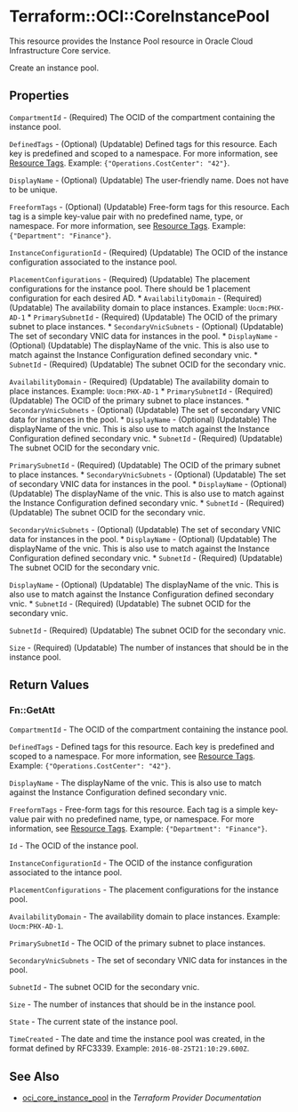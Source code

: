 # Terraform::OCI::CoreInstancePool

This resource provides the Instance Pool resource in Oracle Cloud Infrastructure Core service.

Create an instance pool.

## Properties

`CompartmentId` - (Required) The OCID of the compartment containing the instance pool.

`DefinedTags` - (Optional) (Updatable) Defined tags for this resource. Each key is predefined and scoped to a namespace. For more information, see [Resource Tags](https://docs.cloud.oracle.com/iaas/Content/General/Concepts/resourcetags.htm).  Example: `{"Operations.CostCenter": "42"}`.

`DisplayName` - (Optional) (Updatable) The user-friendly name.  Does not have to be unique.

`FreeformTags` - (Optional) (Updatable) Free-form tags for this resource. Each tag is a simple key-value pair with no predefined name, type, or namespace. For more information, see [Resource Tags](https://docs.cloud.oracle.com/iaas/Content/General/Concepts/resourcetags.htm).  Example: `{"Department": "Finance"}`.

`InstanceConfigurationId` - (Required) (Updatable) The OCID of the instance configuration associated to the instance pool.

`PlacementConfigurations` - (Required) (Updatable) The placement configurations for the instance pool. There should be 1 placement configuration for each desired AD. * `AvailabilityDomain` - (Required) (Updatable) The availability domain to place instances. Example: `Uocm:PHX-AD-1` * `PrimarySubnetId` - (Required) (Updatable) The OCID of the primary subnet to place instances. * `SecondaryVnicSubnets` - (Optional) (Updatable) The set of secondary VNIC data for instances in the pool. * `DisplayName` - (Optional) (Updatable) The displayName of the vnic. This is also use to match against the Instance Configuration defined secondary vnic. * `SubnetId` - (Required) (Updatable) The subnet OCID for the secondary vnic.

`AvailabilityDomain` - (Required) (Updatable) The availability domain to place instances. Example: `Uocm:PHX-AD-1` * `PrimarySubnetId` - (Required) (Updatable) The OCID of the primary subnet to place instances. * `SecondaryVnicSubnets` - (Optional) (Updatable) The set of secondary VNIC data for instances in the pool. * `DisplayName` - (Optional) (Updatable) The displayName of the vnic. This is also use to match against the Instance Configuration defined secondary vnic. * `SubnetId` - (Required) (Updatable) The subnet OCID for the secondary vnic.

`PrimarySubnetId` - (Required) (Updatable) The OCID of the primary subnet to place instances. * `SecondaryVnicSubnets` - (Optional) (Updatable) The set of secondary VNIC data for instances in the pool. * `DisplayName` - (Optional) (Updatable) The displayName of the vnic. This is also use to match against the Instance Configuration defined secondary vnic. * `SubnetId` - (Required) (Updatable) The subnet OCID for the secondary vnic.

`SecondaryVnicSubnets` - (Optional) (Updatable) The set of secondary VNIC data for instances in the pool. * `DisplayName` - (Optional) (Updatable) The displayName of the vnic. This is also use to match against the Instance Configuration defined secondary vnic. * `SubnetId` - (Required) (Updatable) The subnet OCID for the secondary vnic.

`DisplayName` - (Optional) (Updatable) The displayName of the vnic. This is also use to match against the Instance Configuration defined secondary vnic. * `SubnetId` - (Required) (Updatable) The subnet OCID for the secondary vnic.

`SubnetId` - (Required) (Updatable) The subnet OCID for the secondary vnic.

`Size` - (Required) (Updatable) The number of instances that should be in the instance pool.


## Return Values

### Fn::GetAtt

`CompartmentId` - The OCID of the compartment containing the instance pool.

`DefinedTags` - Defined tags for this resource. Each key is predefined and scoped to a namespace. For more information, see [Resource Tags](https://docs.cloud.oracle.com/iaas/Content/General/Concepts/resourcetags.htm).  Example: `{"Operations.CostCenter": "42"}`.

`DisplayName` - The displayName of the vnic. This is also use to match against the Instance Configuration defined secondary vnic.

`FreeformTags` - Free-form tags for this resource. Each tag is a simple key-value pair with no predefined name, type, or namespace. For more information, see [Resource Tags](https://docs.cloud.oracle.com/iaas/Content/General/Concepts/resourcetags.htm).  Example: `{"Department": "Finance"}`.

`Id` - The OCID of the instance pool.

`InstanceConfigurationId` - The OCID of the instance configuration associated to the intance pool.

`PlacementConfigurations` - The placement configurations for the instance pool.

`AvailabilityDomain` - The availability domain to place instances. Example: `Uocm:PHX-AD-1`.

`PrimarySubnetId` - The OCID of the primary subnet to place instances.

`SecondaryVnicSubnets` - The set of secondary VNIC data for instances in the pool.

`SubnetId` - The subnet OCID for the secondary vnic.

`Size` - The number of instances that should be in the instance pool.

`State` - The current state of the instance pool.

`TimeCreated` - The date and time the instance pool was created, in the format defined by RFC3339. Example: `2016-08-25T21:10:29.600Z`.

## See Also

* [oci_core_instance_pool](https://www.terraform.io/docs/providers/oci/r/core_instance_pool.html) in the _Terraform Provider Documentation_